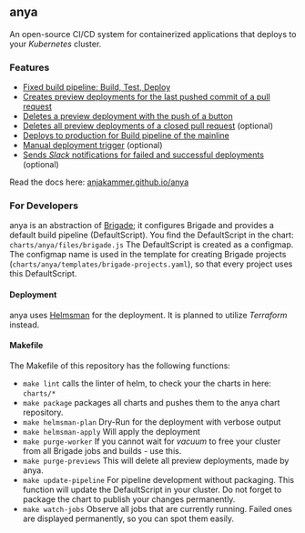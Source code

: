 ## anya

An open-source CI/CD system for containerized applications that deploys to your _Kubernetes_ cluster.

### Features
- [Fixed build pipeline: Build, Test, Deploy](https://anjakammer.github.io/anya/features/pipeline.md)
- [Creates preview deployments for the last pushed commit of a pull request](https://anjakammer.github.io/anya/features/preview-deployment.md)
- [Deletes a preview deployment with the push of a button](https://anjakammer.github.io/anya/features/delete-deployment.md)
- [Deletes all preview deployments of a closed pull request](https://anjakammer.github.io/anya/features/delete-deployment.md) (optional)
- [Deploys to production for Build pipeline of the mainline](https://anjakammer.github.io/anya/features/production-deployment.md)
- [Manual deployment trigger](https://anjakammer.github.io/anya/features/manual-deployment.md) (optional)
- [Sends _Slack_ notifications for failed and successful deployments](https://anjakammer.github.io/anya/features/slack-notifications.md) (optional)

Read the docs here: [anjakammer.github.io/anya](https://anjakammer.github.io/anya/)

### For Developers
anya is an abstraction of [Brigade](https://github.com/Azure/brigade); it configures Brigade and provides a default build pipeline (DefaultScript). You find the DefaultScript in the chart: `charts/anya/files/brigade.js`
The DefaultScript is created as a configmap. The configmap name is used in the template for creating Brigade projects (`charts/anya/templates/brigade-projects.yaml`), so that every project uses this DefaultScript.

#### Deployment
anya uses [Helmsman](https://github.com/Praqma/helmsman) for the deployment. It is planned to utilize _Terraform_ instead.

#### Makefile
The Makefile of this repository has the following functions:
- `make lint` calls the linter of helm, to check your the charts in here: `charts/*`
- `make package` packages all charts and pushes them to the anya chart repository.
- `make helmsman-plan` Dry-Run for the deployment with verbose output
- `make helmsman-apply` Will apply the deployment
- `make purge-worker` If you cannot wait for _vacuum_ to free your cluster from all Brigade jobs and builds - use this.
- `make purge-previews` This will delete all preview deployments, made by anya.
- `make update-pipeline` For pipeline development without packaging. This function will update the DefaultScript in your cluster. Do not forget to package the chart to publish your changes permanently.
- `make watch-jobs` Observe all jobs that are currently running. Failed ones are displayed permanently, so you can spot them easily.
